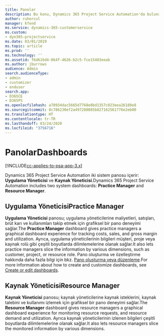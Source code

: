 ```yaml
---
title: Panolar
description: Bu konu, Dynamics 365 Project Service Automation'da bulunan raporlama panoları hakkında bilgi sağlar.
author: ruhercul
manager: kfend
ms.service: dynamics-365-customerservice
ms.custom:
- dyn365-projectservice
ms.date: 03/01/2019
ms.topic: article
ms.prod: ''
ms.technology: ''
ms.assetid: f6d616d4-064f-4626-b2c5-fce15403eeab
ms.author: jburrows
audience: Admin
search.audienceType:
- admin
- customizer
- enduser
search.app:
- D365CE
- D365PS
ms.openlocfilehash: a70934dac5665d7768e8bd1357c023eea26189e8
ms.sourcegitcommit: 8c786230ef2a497280885b827162561776e2eb00
ms.translationtype: HT
ms.contentlocale: tr-TR
ms.lasthandoff: 03/24/2020
ms.locfileid: "3756716"
---
```

# <a name="dashboards"></a><span data-ttu-id="5abc6-103">Panolar</span><span class="sxs-lookup"><span data-stu-id="5abc6-103">Dashboards</span></span>

[!INCLUDE[cc-applies-to-psa-app-3.x](../includes/cc-applies-to-psa-app-3x.md)]

<span data-ttu-id="5abc6-104">Dynamics 365 Project Service Automation iki sistem panosu içerir: **Uygulama Yöneticisi** ve **Kaynak Yöneticisi**.</span><span class="sxs-lookup"><span data-stu-id="5abc6-104">Dynamics 365 Project Service Automation includes two system dashboards: **Practice Manager** and **Resource Manager**.</span></span>

## <a name="practice-manager"></a><span data-ttu-id="5abc6-105">Uygulama Yöneticisi</span><span class="sxs-lookup"><span data-stu-id="5abc6-105">Practice Manager</span></span> 

<span data-ttu-id="5abc6-106">**Uygulama Yöneticisi** panosu; uygulama yöneticilerine maliyetleri, satışları, brüt karı ve kullanımları takip etmek için grafiksel bir pano deneyimi sağlar.</span><span class="sxs-lookup"><span data-stu-id="5abc6-106">The **Practice Manager** dashboard gives practice managers a graphical dashboard experience for tracking costs, sales, and gross margin and utilization.</span></span> <span data-ttu-id="5abc6-107">Ayrıca, uygulama yöneticilerinin bilgileri müşteri, proje veya kaynak rolü gibi çeşitli boyutlarda dilimlemelerine olanak sağlar.</span><span class="sxs-lookup"><span data-stu-id="5abc6-107">It also lets practice managers slice the information by various dimensions, such as customer, project, or resource role.</span></span> <span data-ttu-id="5abc6-108">Pano oluşturma ve özelleştirme hakkında daha fazla bilgi için bkz. [Pano oluşturma veya düzenleme](../customize/create-edit-dashboards.md).</span><span class="sxs-lookup"><span data-stu-id="5abc6-108">For more information about how to create and customize dashboards, see [Create or edit dashboards](../customize/create-edit-dashboards.md).</span></span>

## <a name="resource-manager"></a><span data-ttu-id="5abc6-109">Kaynak Yöneticisi</span><span class="sxs-lookup"><span data-stu-id="5abc6-109">Resource Manager</span></span> 

<span data-ttu-id="5abc6-110">**Kaynak Yöneticisi** panosu; kaynak yöneticilerine kaynak isteklerini, kaynak talebini ve kullanımı izlemek için grafiksel bir pano deneyimi sağlar.</span><span class="sxs-lookup"><span data-stu-id="5abc6-110">The **Resource Manager** dashboard gives resource managers a graphical dashboard experience for monitoring resource requests, and resource demand and utilization.</span></span> <span data-ttu-id="5abc6-111">Ayrıca kaynak yöneticilerinin izlenen bilgileri çeşitli boyutlarda dilimlemelerine olanak sağlar.</span><span class="sxs-lookup"><span data-stu-id="5abc6-111">It also lets resource managers slice the monitored information by various dimensions.</span></span>
